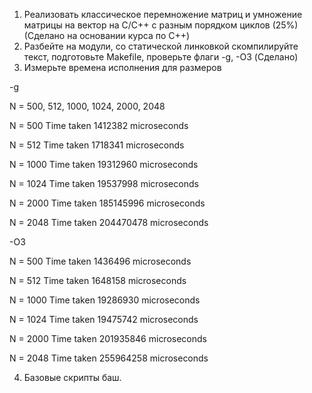 1. Реализовать классическое перемножение матриц и умножение матрицы на вектор на C/C++ с разным порядком циклов (25\%) (Сделано на основании курса по C++)
2.  Разбейте на модули, со статической линковкой скомпилируйте текст, подготовьте Makefile, проверьте флаги -g,  -O3 (Сделано)
3. Измерьте времена исполнения для размеров 

-g

N = 500, 512, 1000, 1024, 2000, 2048

N = 500 Time taken 1412382 microseconds

N = 512 Time taken 1718341 microseconds

N = 1000 Time taken 19312960 microseconds

N = 1024 Time taken 19537998 microseconds

N = 2000 Time taken 185145996 microseconds

N = 2048 Time taken 204470478 microseconds

-O3

N = 500 Time taken 1436496 microseconds

N = 512 Time taken 1648158 microseconds

N = 1000 Time taken 19286930 microseconds

N = 1024 Time taken 19475742 microseconds

N = 2000 Time taken 201935846 microseconds

N = 2048 Time taken 255964258 microseconds

4. Базовые скрипты баш.
